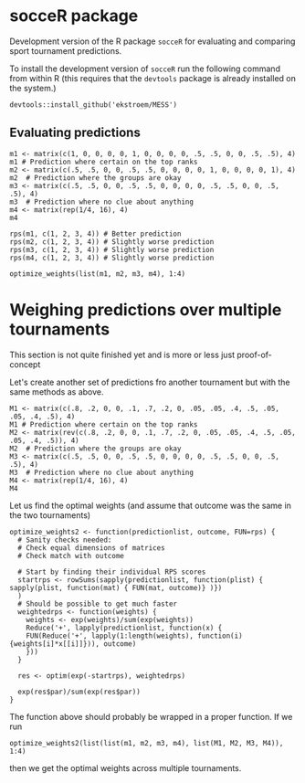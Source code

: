 # socceR package


Development version of the R package `socceR` for evaluating and comparing sport tournament predictions.

To install the development version of `socceR` run the following command from 
within R (this requires that the `devtools` package is already installed on the system.)


    devtools::install_github('ekstroem/MESS')


## Evaluating predictions

```
m1 <- matrix(c(1, 0, 0, 0, 0, 1, 0, 0, 0, 0, .5, .5, 0, 0, .5, .5), 4)
m1 # Prediction where certain on the top ranks
m2 <- matrix(c(.5, .5, 0, 0, .5, .5, 0, 0, 0, 0, 1, 0, 0, 0, 0, 1), 4)
m2  # Prediction where the groups are okay 
m3 <- matrix(c(.5, .5, 0, 0, .5, .5, 0, 0, 0, 0, .5, .5, 0, 0, .5, .5), 4)
m3  # Prediction where no clue about anything
m4 <- matrix(rep(1/4, 16), 4)
m4

rps(m1, c(1, 2, 3, 4)) # Better prediction
rps(m2, c(1, 2, 3, 4)) # Slightly worse prediction
rps(m3, c(1, 2, 3, 4)) # Slightly worse prediction
rps(m4, c(1, 2, 3, 4)) # Slightly worse prediction

optimize_weights(list(m1, m2, m3, m4), 1:4)

```

# Weighing predictions over multiple tournaments

This section is not quite finished yet and is more or less just proof-of-concept

Let's create another set of predictions fro another tournament but with the same methods as above.

```
M1 <- matrix(c(.8, .2, 0, 0, .1, .7, .2, 0, .05, .05, .4, .5, .05, .05, .4, .5), 4)
M1 # Prediction where certain on the top ranks
M2 <- matrix(rev(c(.8, .2, 0, 0, .1, .7, .2, 0, .05, .05, .4, .5, .05, .05, .4, .5)), 4)
M2  # Prediction where the groups are okay 
M3 <- matrix(c(.5, .5, 0, 0, .5, .5, 0, 0, 0, 0, .5, .5, 0, 0, .5, .5), 4)
M3  # Prediction where no clue about anything
M4 <- matrix(rep(1/4, 16), 4)
M4
```

Let us find the optimal weights (and assume that outcome was the same in the two tournaments)


```
optimize_weights2 <- function(predictionlist, outcome, FUN=rps) {
  # Sanity checks needed:
  # Check equal dimensions of matrices
  # Check match with outcome
  
  # Start by finding their individual RPS scores
  startrps <- rowSums(sapply(predictionlist, function(plist) { sapply(plist, function(mat) { FUN(mat, outcome)} )})
  )  
  # Should be possible to get much faster
  weightedrps <- function(weights) { 
    weights <- exp(weights)/sum(exp(weights))
    Reduce('+', lapply(predictionlist, function(x) {
    FUN(Reduce('+', lapply(1:length(weights), function(i){weights[i]*x[[i]]})), outcome)
    }))
  }
  
  res <- optim(exp(-startrps), weightedrps)
  
  exp(res$par)/sum(exp(res$par))
}
```

The function above should probably be wrapped in a proper function. If we run


```
optimize_weights2(list(list(m1, m2, m3, m4), list(M1, M2, M3, M4)), 1:4)
```

then we get the optimal weights across multiple tournaments.